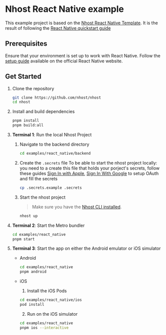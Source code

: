 # Nhost React Native example

This example project is based on the [Nhost React Native Template](https://www.npmjs.com/package/@nhost/react-native-template). It is the result of following the [React Native quickstart guide](https://docs.nhost.io/guides/quickstarts/react-native)

## Prerequisites

Ensure that your environment is set up to work with React Native. Follow the [setup guide](https://reactnative.dev/docs/set-up-your-environment) available on the official React Native website.

## Get Started

1. Clone the repository

   ```sh
   git clone https://github.com/nhost/nhost
   cd nhost
   ```

2. Install and build dependencies

   ```sh
   pnpm install
   pnpm build:all
   ```

3. **Terminal 1**: Run the local Nhost Project

   1. Navigate to the backend directory
         ```sh
         cd examples/react_native/backend
         ```

   1. Create the `.secrets` file
      To be able to start the nhost project locally: you need to a create this file that holds your porject's secrets, follow these guides [Sign In with Apple](https://docs.nhost.io/guides/auth/social/sign-in-apple), [Sign In With Google](https://docs.nhost.io/guides/auth/social/sign-in-google) to setup OAuth and fill the secrets

      ```sh
      cp .secrets.example .secrets
      ```

   2. Start the nhost project

      > Make sure you have the [Nhost CLI installed](https://docs.nhost.io/platform/cli).

      ```sh
      nhost up
      ```

4. **Terminal 2**: Start the Metro bundler

   ```sh
   cd examples/react_native
   pnpm start
   ```

5. **Terminal 3**: Start the app on either the Android emulator or iOS simulator

   - Android

      ```sh
      cd examples/react_native
      pnpm android
      ```

   - iOS
      1. Install the iOS Pods
      ```sh
      cd examples/react_native/ios
      pod install
      ```
      2. Run on the iOS simulator
      ```sh
      cd examples/react_native
      pnpm ios --interactive
      ```
